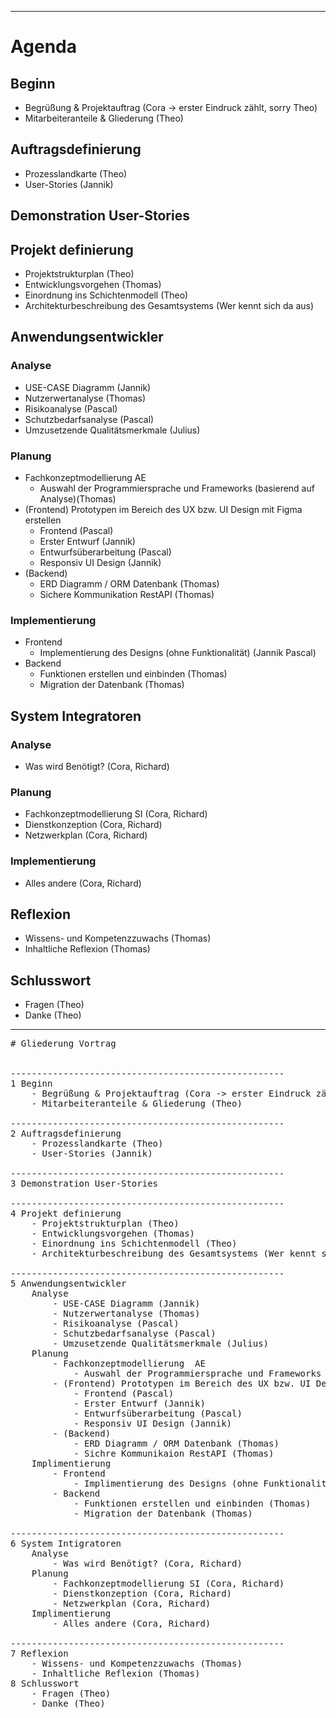 ----------------------------------------------------
# Agenda

## Beginn
- Begrüßung & Projektauftrag (Cora -> erster Eindruck zählt, sorry Theo)
- Mitarbeiteranteile & Gliederung (Theo)

## Auftragsdefinierung
- Prozesslandkarte (Theo)
- User-Stories (Jannik)

## Demonstration User-Stories

## Projekt definierung
- Projektstrukturplan (Theo)
- Entwicklungsvorgehen (Thomas)
- Einordnung ins Schichtenmodell (Theo)
- Architekturbeschreibung des Gesamtsystems (Wer kennt sich da aus)

## Anwendungsentwickler
### Analyse
- USE-CASE Diagramm (Jannik)
- Nutzerwertanalyse (Thomas)
- Risikoanalyse (Pascal)
- Schutzbedarfsanalyse (Pascal)
- Umzusetzende Qualitätsmerkmale (Julius)

### Planung
- Fachkonzeptmodellierung AE
  - Auswahl der Programmiersprache und Frameworks (basierend auf Analyse)(Thomas)
- (Frontend) Prototypen im Bereich des UX bzw. UI Design mit Figma erstellen
  - Frontend (Pascal)
  - Erster Entwurf (Jannik)
  - Entwurfsüberarbeitung (Pascal)
  - Responsiv UI Design (Jannik)
- (Backend)
  - ERD Diagramm / ORM Datenbank (Thomas)
  - Sichere Kommunikation RestAPI (Thomas)

### Implementierung
- Frontend
  - Implementierung des Designs (ohne Funktionalität) (Jannik Pascal)
- Backend
  - Funktionen erstellen und einbinden (Thomas)
  - Migration der Datenbank (Thomas)

## System Integratoren
### Analyse
- Was wird Benötigt? (Cora, Richard)

### Planung
- Fachkonzeptmodellierung SI (Cora, Richard)
- Dienstkonzeption (Cora, Richard)
- Netzwerkplan (Cora, Richard)

### Implementierung
- Alles andere (Cora, Richard)

## Reflexion
- Wissens- und Kompetenzzuwachs (Thomas)
- Inhaltliche Reflexion (Thomas)

## Schlusswort
- Fragen (Theo)
- Danke (Theo)
----------------------------------------------------




<pre># Gliederung Vortrag


----------------------------------------------------
1 Beginn
	- Begrüßung & Projektauftrag (Cora -> erster Eindruck zählt, sorry Theo)
	- Mitarbeiteranteile & Gliederung (Theo)

----------------------------------------------------
2 Auftragsdefinierung
	- Prozesslandkarte (Theo)
	- User-Stories (Jannik)

----------------------------------------------------
3 Demonstration User-Stories

----------------------------------------------------
4 Projekt definierung
	- Projektstrukturplan (Theo)
	- Entwicklungsvorgehen (Thomas)
	- Einordnung ins Schichtenmodell (Theo)
	- Architekturbeschreibung des Gesamtsystems (Wer kennt sich da aus)

----------------------------------------------------
5 Anwendungsentwickler
	Analyse
		- USE-CASE Diagramm (Jannik)
		- Nutzerwertanalyse (Thomas)
		- Risikoanalyse (Pascal)
		- Schutzbedarfsanalyse (Pascal)
		- Umzusetzende Qualitätsmerkmale (Julius)
	Planung
		- Fachkonzeptmodellierung  AE
			- Auswahl der Programmiersprache und Frameworks (basierend auf Analyse)(Thomas)
		- (Frontend) Prototypen im Bereich des UX bzw. UI Design mit Figma erstellen
			- Frontend (Pascal)
			- Erster Entwurf (Jannik)
			- Entwurfsüberarbeitung (Pascal)
			- Responsiv UI Design (Jannik)
		- (Backend)
			- ERD Diagramm / ORM Datenbank (Thomas)
			- Sichre Kommunikaion RestAPI (Thomas)
	Implimentierung 
		- Frontend
			- Implimentierung des Designs (ohne Funktionalität) (Jannik Pascal)
		- Backend
			- Funktionen erstellen und einbinden (Thomas)
			- Migration der Datenbank (Thomas)
			
----------------------------------------------------			
6 System Intigratoren 
	Analyse
		- Was wird Benötigt? (Cora, Richard)
	Planung
		- Fachkonzeptmodellierung SI (Cora, Richard)
		- Dienstkonzeption (Cora, Richard)
		- Netzwerkplan (Cora, Richard)
	Implimentierung
		- Alles andere (Cora, Richard)

----------------------------------------------------
7 Reflexion
	- Wissens- und Kompetenzzuwachs (Thomas)
	- Inhaltliche Reflexion (Thomas)
8 Schlusswort
	- Fragen (Theo)
	- Danke (Theo)
	

	
	
</pre>
